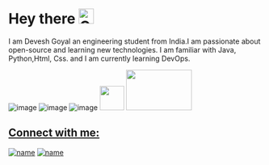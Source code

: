   # Hey there       <img alt="GIF" src="https://github.com/TheDudeThatCode/TheDudeThatCode/blob/master/Assets/wave.gif" width="30" /> 
     
 
 
 I am Devesh Goyal an engineering student from India.I am passionate about open-source and learning new technologies. I am familiar with Java, Python,Html, Css. and I am currently learning DevOps.
                                                      
  
 
	

![image](https://user-images.githubusercontent.com/93080269/175566548-306dcb48-d75d-4ae6-b007-c03d3c180ac8.png)
![image](https://user-images.githubusercontent.com/93080269/175566378-4e471baa-3e1d-46c6-9f43-6d73b425205e.png)
![image](https://user-images.githubusercontent.com/93080269/175567686-c5da7bf3-ba61-487d-86f2-a536561ffb11.png)
<a href="url"><img src="http://user-images.githubusercontent.com/93080269/175567660-26d42a83-7234-444d-960a-f0c59b699707.png" height="48" width="48" ></a>
<a href="url"><img src="https://github.com/TheDudeThatCode/TheDudeThatCode/blob/master/Assets/Developer.gif" height="80" width="130" >


## Connect with me:
</a> [![name](https://user-images.githubusercontent.com/93080269/175568881-c09d9090-c08c-4c26-9592-dc3030dd8759.png)](https://www.linkedin.com/in/devesh-goyal-99a5561a1/)
[![name](https://user-images.githubusercontent.com/93080269/175569016-b151f6d9-7b40-4948-9526-70436b8a4744.png)](https://twitter.com/Deveshhere_) 
















